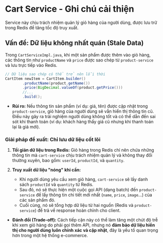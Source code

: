 # Cart Service - Ghi chú cải thiện

Service này chịu trách nhiệm quản lý giỏ hàng của người dùng, được lưu trữ trong Redis để tăng tốc độ truy xuất.

## Vấn đề: Dữ liệu không nhất quán (Stale Data)

Trong `CartServiceImpl.java`, khi một sản phẩm được thêm vào giỏ hàng, các thông tin như `productName` và `price` được sao chép từ `product-service` và lưu trực tiếp vào Redis.

```java
// Dữ liệu sao chép có thể trở nên lỗi thời
CartItem newItem = CartItem.builder()
        .productName(product.getName())
        .price(BigDecimal.valueOf(product.getPrice()))
        //...
        .build();
```

-   **Rủi ro:** Nếu thông tin sản phẩm (ví dụ: giá, tên) được cập nhật trong `product-service`, giỏ hàng của người dùng sẽ vẫn hiển thị thông tin cũ. Điều này gây ra trải nghiệm người dùng không tốt và có thể dẫn đến sai sót khi thanh toán (ví dụ: khách hàng thấy giá cũ nhưng khi thanh toán lại là giá mới).

### **Giải pháp đề xuất: Chỉ lưu dữ liệu cốt lõi**

1.  **Tối giản dữ liệu trong Redis:** Giỏ hàng trong Redis chỉ nên chứa những thông tin mà `cart-service` chịu trách nhiệm quản lý và không thay đổi thường xuyên, bao gồm: `userId`, `productId`, và `quantity`.

2.  **Truy xuất dữ liệu "nóng" khi cần:**
    -   Khi người dùng yêu cầu xem giỏ hàng, `cart-service` sẽ lấy danh sách `productId` và `quantity` từ Redis.
    -   Sau đó, nó sẽ thực hiện một cuộc gọi API (dạng batch) đến `product-service` để lấy thông tin chi tiết mới nhất (`name`, `price`, `image`...) của các sản phẩm đó.
    -   Cuối cùng, nó sẽ tổng hợp dữ liệu từ hai nguồn (Redis và `product-service`) để trả về response hoàn chỉnh cho client.

-   **Đánh đổi (Trade-off):** Cách tiếp cận này có thể làm tăng một chút độ trễ khi xem giỏ hàng do phải gọi thêm API, nhưng nó **đảm bảo dữ liệu hiển thị cho người dùng luôn chính xác và cập nhật**, đây là yếu tố quan trọng hơn trong một hệ thống e-commerce.
